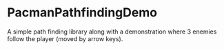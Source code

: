 # PacmanPathfindingDemo
A simple path finding library along with a demonstration where 3 enemies follow the player (moved by arrow keys).
